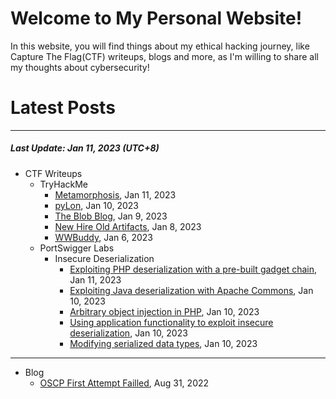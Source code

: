 # Welcome to My Personal Website!

In this website, you will find things about my ethical hacking journey, like Capture The Flag(CTF) writeups, blogs and more, as I'm willing to share all my thoughts about cybersecurity!

# Latest Posts

* * *
##### Last Update: Jan 11, 2023 (UTC+8)

- CTF Writeups
	- TryHackMe
		- [Metamorphosis](https://siunam321.github.io/ctf/tryhackme/Metamorphosis), Jan 11, 2023
		- [pyLon](https://siunam321.github.io/ctf/tryhackme/pyLon), Jan 10, 2023
		- [The Blob Blog](https://siunam321.github.io/ctf/tryhackme/The-Blob-Blog), Jan 9, 2023
		- [New Hire Old Artifacts](https://siunam321.github.io/ctf/tryhackme/New-Hire-Old-Artifacts), Jan 8, 2023
		- [WWBuddy](https://siunam321.github.io/ctf/tryhackme/WWBuddy), Jan 6, 2023
	- PortSwigger Labs
		- Insecure Deserialization
			- [Exploiting PHP deserialization with a pre-built gadget chain](https://siunam321.github.io/ctf/portswigger-labs/Insecure-Deserialization/deserial-6), Jan 11, 2023
			- [Exploiting Java deserialization with Apache Commons](https://siunam321.github.io/ctf/portswigger-labs/Insecure-Deserialization/deserial-5), Jan 10, 2023
			- [Arbitrary object injection in PHP](https://siunam321.github.io/ctf/portswigger-labs/Insecure-Deserialization/deserial-4), Jan 10, 2023
			- [Using application functionality to exploit insecure deserialization](https://siunam321.github.io/ctf/portswigger-labs/Insecure-Deserialization/deserial-3), Jan 10, 2023
			- [Modifying serialized data types](https://siunam321.github.io/ctf/portswigger-labs/Insecure-Deserialization/deserial-2), Jan 10, 2023

* * *
- Blog
	- [OSCP First Attempt Failled](https://siunam321.github.io/blog/2022-08-31-OSCP-First-Attempt-Failled), Aug 31, 2022